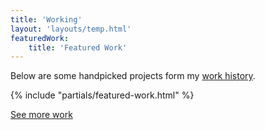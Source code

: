 ```yaml
---
title: 'Working'
layout: 'layouts/temp.html'
featuredWork:
    title: 'Featured Work'
---
```


Below are some handpicked projects form my [work history](/working/all/).

{% include "partials/featured-work.html" %}

[See more work](/working/all/)

<!-- {% include "partials/remote.html" %} -->